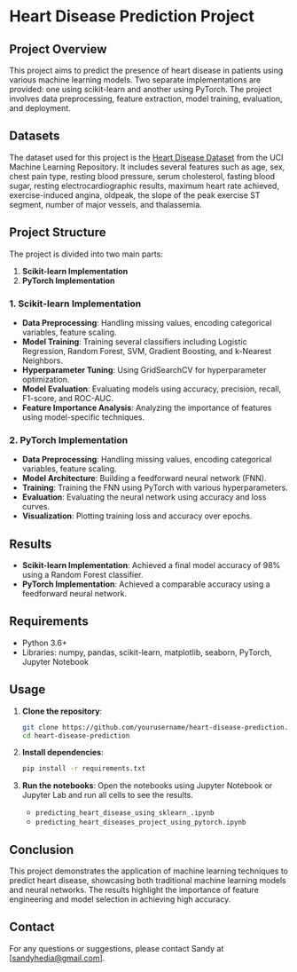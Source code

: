 # Heart Disease Prediction Project

## Project Overview
This project aims to predict the presence of heart disease in patients using various machine learning models. Two separate implementations are provided: one using scikit-learn and another using PyTorch. The project involves data preprocessing, feature extraction, model training, evaluation, and deployment.

## Datasets
The dataset used for this project is the [Heart Disease Dataset](https://archive.ics.uci.edu/ml/datasets/heart+Disease) from the UCI Machine Learning Repository. It includes several features such as age, sex, chest pain type, resting blood pressure, serum cholesterol, fasting blood sugar, resting electrocardiographic results, maximum heart rate achieved, exercise-induced angina, oldpeak, the slope of the peak exercise ST segment, number of major vessels, and thalassemia.

## Project Structure
The project is divided into two main parts:
1. **Scikit-learn Implementation**
2. **PyTorch Implementation**

### 1. Scikit-learn Implementation
- **Data Preprocessing**: Handling missing values, encoding categorical variables, feature scaling.
- **Model Training**: Training several classifiers including Logistic Regression, Random Forest, SVM, Gradient Boosting, and k-Nearest Neighbors.
- **Hyperparameter Tuning**: Using GridSearchCV for hyperparameter optimization.
- **Model Evaluation**: Evaluating models using accuracy, precision, recall, F1-score, and ROC-AUC.
- **Feature Importance Analysis**: Analyzing the importance of features using model-specific techniques.

### 2. PyTorch Implementation
- **Data Preprocessing**: Handling missing values, encoding categorical variables, feature scaling.
- **Model Architecture**: Building a feedforward neural network (FNN).
- **Training**: Training the FNN using PyTorch with various hyperparameters.
- **Evaluation**: Evaluating the neural network using accuracy and loss curves.
- **Visualization**: Plotting training loss and accuracy over epochs.

## Results
- **Scikit-learn Implementation**: Achieved a final model accuracy of 98% using a Random Forest classifier.
- **PyTorch Implementation**: Achieved a comparable accuracy using a feedforward neural network.

## Requirements
- Python 3.6+
- Libraries: numpy, pandas, scikit-learn, matplotlib, seaborn, PyTorch, Jupyter Notebook

## Usage
1. **Clone the repository**:
   ```bash
   git clone https://github.com/yourusername/heart-disease-prediction.git
   cd heart-disease-prediction
   ```

2. **Install dependencies**:
   ```bash
   pip install -r requirements.txt
   ```

3. **Run the notebooks**:
   Open the notebooks using Jupyter Notebook or Jupyter Lab and run all cells to see the results.
   - `predicting_heart_disease_using_sklearn_.ipynb`
   - `predicting_heart_diseases_project_using_pytorch.ipynb`

## Conclusion
This project demonstrates the application of machine learning techniques to predict heart disease, showcasing both traditional machine learning models and neural networks. The results highlight the importance of feature engineering and model selection in achieving high accuracy.

## Contact
For any questions or suggestions, please contact Sandy at [sandyhedia@gmail.com].

